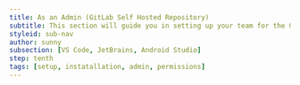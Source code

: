 ```yaml
---
title: As an Admin (GitLab Self Hosted Repository)
subtitle: This section will guide you in setting up your team for the GitLive plugin as an administrator.
styleid: sub-nav
author: sunny
subsection: [VS Code, JetBrains, Android Studio]
step: tenth
tags: [setup, instatallation, admin, permissions]
---
```

